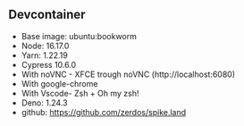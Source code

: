 ## Devcontainer

- Base image: ubuntu:bookworm
- Node: 16.17.0
- Yarn: 1.22.19
- Cypress 10.6.0
- With noVNC - XFCE trough noVNC (http://localhost:6080)
- With google-chrome
- With Vscode- Zsh + Oh my zsh!
- Deno: 1.24.3
- github: https://github.com/zerdos/spike.land
